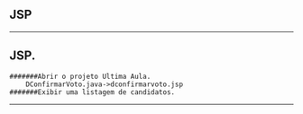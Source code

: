 ## JSP
***
## JSP. 

	#######Abrir o projeto Ultima Aula.
		DConfirmarVoto.java->dconfirmarvoto.jsp
	#######Exibir uma listagem de candidatos.
    
***